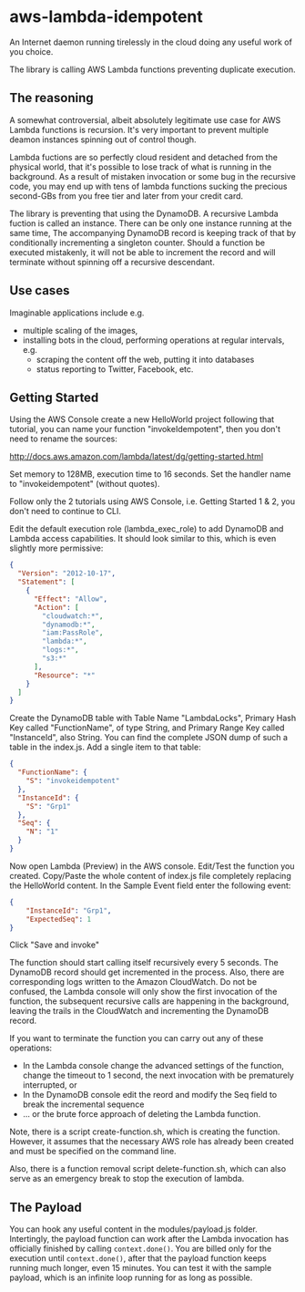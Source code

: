 aws-lambda-idempotent
=====================

An Internet daemon running tirelessly in the cloud doing any useful work of you choice.

The library is calling AWS Lambda functions preventing duplicate execution.

The reasoning
-------------

A somewhat controversial, albeit absolutely legitimate use case for AWS Lambda functions is recursion. It's very important to prevent multiple deamon instances spinning out of control though.

Lambda fuctions are so perfectly cloud resident and detached from the physical world, that it's possible to lose track of what is running in the background. As a result of mistaken invocation or some bug in the recursive code, you may end up with tens of lambda functions sucking the precious second-GBs from you free tier and later from your credit card.

The library is preventing that using the DynamoDB. A recursive Lambda fuction is called an instance. There can be only one instance running at the same time, The accompanying DynamoDB record is keeping track of that by conditionally incrementing a singleton counter. Should a function be executed mistakenly, it will not be able to increment the record and will terminate without spinning off a recursive descendant.

Use cases
---------
Imaginable applications include e.g.

* multiple scaling of the images,
* installing bots in the cloud, performing operations at regular intervals, e.g.
  + scraping the content off the web, putting it into databases
  + status reporting to Twitter, Facebook, etc.


Getting Started
---------------

Using the AWS Console create a new HelloWorld project following that tutorial, you can name your function "invokeIdempotent", then you don't need to rename the sources:

http://docs.aws.amazon.com/lambda/latest/dg/getting-started.html

Set memory to 128MB, execution time to 16 seconds. Set the handler name to "invokeidempotent" (without quotes).

Follow only the 2 tutorials using AWS Console, i.e. Getting Started 1 & 2, you don't need to continue to CLI.

Edit the default execution role (lambda_exec_role) to add DynamoDB and Lambda access capabilities. It should look similar to this, which is even slightly more permissive:

```json
{
  "Version": "2012-10-17",
  "Statement": [
    {
      "Effect": "Allow",
      "Action": [
        "cloudwatch:*",
        "dynamodb:*",
        "iam:PassRole",
        "lambda:*",
        "logs:*",
        "s3:*"
      ],
      "Resource": "*"
    }
  ]
}
```

Create the DynamoDB table with Table Name "LambdaLocks", Primary Hash Key called "FunctionName", of type String, and Primary Range Key called "InstanceId", also String. You can find the complete JSON dump of such a table in the index.js. Add a single item to that table:

```json
{
  "FunctionName": {
    "S": "invokeidempotent"
  },
  "InstanceId": {
    "S": "Grp1"
  },
  "Seq": {
    "N": "1"
  }
}
```

Now open Lambda (Preview) in the AWS console. Edit/Test the function you created. Copy/Paste the whole content of index.js file completely replacing the HelloWorld content. In the Sample Event field enter the following event:

```json
{
    "InstanceId": "Grp1",
    "ExpectedSeq": 1
}
```
Click "Save and invoke"

The function should start calling itself recursively every 5 seconds. The DynamoDB record should get incremented in the process. Also, there are corresponding logs written to the Amazon CloudWatch. Do not be confused, the Lambda console will only show the first invocation of the function, the subsequent recursive calls are happening in the background, leaving the trails in the CloudWatch and incrementing the DynamoDB record.

If you want to terminate the function you can carry out any of these operations:

<ul>
  <li>In the Lambda console change the advanced settings of the function, change the timeout to 1 second, the next invocation with be prematurely interrupted, or</li>
  <li>In the DynamoDB console edit the reord and modify the Seq field to break the incremental sequence</li>
  <li>... or the brute force approach of deleting the Lambda function.</li>
</ul>

Note, there is a script create-function.sh, which is creating the function. However, it assumes that the necessary AWS role has already been created and must be specified on the command line.

Also, there is a function removal script delete-function.sh, which can also serve as an emergency break to stop the execution of lambda.

The Payload
-----------
You can hook any useful content in the modules/payload.js folder. Intertingly, the payload function can work after the Lambda invocation has officially finished by calling `context.done()`. You are billed only for the execution until `context.done()`, after that the payload function keeps running much longer, even 15 minutes. You can test it with the sample payload, which is an infinite loop running for as long as possible.

